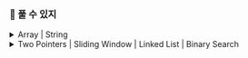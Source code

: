 ### 🥕 풀 수 있지

<details>
<summary> Array | String </summary>
<div markdown="1">


- ✅ **필수**
  - [x]  [[Array / String] Merge Sorted Array](https://velog.io/@haden/LeetCode-88.-Merge-Sorted-Array)
  - [x]  [[Array / String] Remove Element](https://velog.io/@haden/LeetCode-27.-Remove-Element)
  - [x]  [[Array / String] Remove Duplicates from Sorted Array](https://velog.io/@haden/LeetCode-26.-Remove-Duplicates-from-Sorted-Array)
  - [x]  [[Array / String] Remove Duplicates from Sorted Array II](https://velog.io/@haden/LeetCode-80.-Remove-Duplicates-from-Sorted-Array-II)
  - [x]  [[Array / String] Majority Element](https://velog.io/@haden/LeetCode-169.-Majority-Element)
  - [x]  [[Array / String] Rotate Array](https://velog.io/@haden/LeetCode-189.-Rotate-Array-7lgt6x76)
  - [x]  [[Array / String] Best Time to Buy and Sell Stock](https://velog.io/@haden/LeetCode-121.-Best-Time-to-Buy-and-Sell-Stock)
  - [x]  [[Array / String] Best Time to Buy and Sell Stock II](https://velog.io/@haden/LeetCode-122.-Best-Time-to-Buy-and-Sell-Stock-II)
  - [x]  [[Array / String] Jump Game](https://velog.io/@haden/LeetCode-55.-Jump-Game)
- ☑️ **선택**
  - [ ]  [[Array / String] Jump Game II](https://leetcode.com/problems/jump-game-ii/?envType=study-plan-v2&envId=top-interview-150)
  - [ ]  [[Array / String] H-Index](https://leetcode.com/problems/h-index/?envType=study-plan-v2&envId=top-interview-150)
  - [ ]  [[Array / String] Insert Delete GetRandom O(1)](https://leetcode.com/problems/insert-delete-getrandom-o1/?envType=study-plan-v2&envId=top-interview-150)
  - [ ]  [[Array / String] Product of Array Except Self](https://leetcode.com/problems/product-of-array-except-self/?envType=study-plan-v2&envId=top-interview-150)
  - [ ]  [[Array / String] Gas Station](https://leetcode.com/problems/gas-station/?envType=study-plan-v2&envId=top-interview-150)
  - [ ]  [[Array / String] Candy](https://leetcode.com/problems/candy/?envType=study-plan-v2&envId=top-interview-150)
  - [ ]  [[Array / String] Integer to Roman](https://leetcode.com/problems/integer-to-roman/?envType=study-plan-v2&envId=top-interview-150)
  - [ ]  [[Array / String] Reverse Words in a String](https://leetcode.com/problems/reverse-words-in-a-string/?envType=study-plan-v2&envId=top-interview-150)
  - [ ]  [[Array / String] Zigzag Conversion](https://leetcode.com/problems/zigzag-conversion/?envType=study-plan-v2&envId=top-interview-150)
</div>
</details>


<details>
<summary> Two Pointers | Sliding Window | Linked List | Binary Search </summary>
<div markdown="1">

- ✅ **필수**
  - [x]  [[Two Pointers] Valid Palindrome](https://velog.io/@haden/LeetCode-125.-Valid-Palindrome)
  - [x]  [[Two Pointers] Two Sum II - Input Array Is Sorted](https://velog.io/@haden/LeetCode-167.-Two-Sum-II-Input-Array-Is-Sorted)
  - [x]  [[Sliding Window] Minimum Size Subarray Sum](https://velog.io/@haden/LeetCode-209.-Minimum-Size-Subarray-Sum)
  - [x]  [[Sliding Window] Longest Substring Without Repeating Characters](https://velog.io/@haden/LeetCode-3.-Longest-Substring-Without-Repeating-Characters)
  - [x]  [[Linked List] Linked List Cycle](https://velog.io/@haden/LeetCode-141.-Linked-List-Cycle)
  - [x]  [[Linked List] Add Two Numbers](https://velog.io/@haden/LeetCode-2.-Add-Two-Numbers)
  - [x]  [[Linked List] Merge Two Sorted Lists](https://velog.io/@haden/LeetCode-21.-Merge-Two-Sorted-Lists)
  - [x]  [[Binary Search] Search Insert Position](https://velog.io/@haden/LeetCode-35.-Search-Insert-Position)
- ☑️ **선택**
  - [ ]  [Linked List] Copy List with Random Pointer
  - [ ]  [Linked List] Reverse Linked List II
  - [ ]  [Linked List] Reverse Nodes in k-Group
  - [ ]  [Linked List] Remove Nth Node From End of List
  - [ ]  [Linked List] Rotate List
  - [ ]  [Linked List] LRU Cache

</div>
</details>